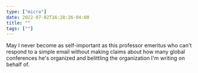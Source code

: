```yaml
---
type: ["micro"]
date: 2022-07-02T16:28:26-04:00
title: ""
tags: [""]
---
```

May I never become as self-important as this professor emeritus who can't respond to a simple email without making claims about how many global conferences he's organized and belittling the organization I'm writing on behalf of.
